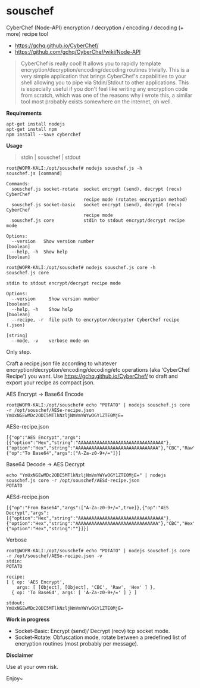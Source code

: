 # souschef
CyberChef (Node-API) encryption / decryption / encoding / decoding (+ more) recipe tool
- https://gchq.github.io/CyberChef/
- https://github.com/gchq/CyberChef/wiki/Node-API

> CyberChef is really cool! It allows you to rapidly template encryption/decryption/encoding/decoding routines trivially. This is a very simple application that brings CyberChef's capabilities to your shell allowing you to pipe via Stdin/Stdout to other applications. This is especially useful if you don't feel like writing any encryption code from scratch, which was one of the reasons why i wrote this, a similar tool most probably exists somewhere on the internet, oh well. 

**Requirements**

```
apt-get install nodejs
apt-get install npm
npm install --save cyberchef

```

**Usage**

> stdin | souschef | stdout

```
root@WOPR-KALI:/opt/souschef# nodejs souschef.js -h
souschef.js [command]

Commands:
  souschef.js socket-rotate  socket encrypt (send), decrypt (recv) CyberChef
                             recipe mode (rotates encryption method)
  souschef.js socket-basic   socket encrypt (send), decrypt (recv) CyberChef
                             recipe mode
  souschef.js core           stdin to stdout encrypt/decrypt recipe mode

Options:
  --version   Show version number                                      [boolean]
  --help, -h  Show help                                                [boolean]

root@WOPR-KALI:/opt/souschef# nodejs souschef.js core -h
souschef.js core

stdin to stdout encrypt/decrypt recipe mode

Options:
  --version     Show version number                                    [boolean]
  --help, -h    Show help                                              [boolean]
  --recipe, -r  file path to encryptor/decryptor CyberChef recipe (.json)
                                                                        [string]
  --mode, -v    verbose mode on

```
Only step. 

Craft a recipe.json file according to whatever encryption/decryption/encoding/decoding/etc operations (aka 'CyberChef Recipe') you want. Use https://gchq.github.io/CyberChef/ to draft and export your recipe as compact json.  


AES Encrypt -> Base64 Encode

```
root@WOPR-KALI:/opt/souschef# echo "POTATO" | nodejs souschef.js core -r /opt/souschef/AESe-recipe.json
YmUxNGEwMDc2ODI5MTlkNzljNmVmYWYwOGY1ZTE0MjE=

```

AESe-recipe.json

```
[{"op":"AES Encrypt","args":[{"option":"Hex","string":"AAAAAAAAAAAAAAAAAAAAAAAAAAAAAAAA"},{"option":"Hex","string":"AAAAAAAAAAAAAAAAAAAAAAAAAAAAAAA"},"CBC","Raw","Hex"]},{"op":"To Base64","args":["A-Za-z0-9+/="]}]
```

Base64 Decode -> AES Decrypt

```
echo "YmUxNGEwMDc2ODI5MTlkNzljNmVmYWYwOGY1ZTE0MjE=" | nodejs souschef.js core -r /opt/souschef/AESd-recipe.json
POTATO
```
AESd-recipe.json
```
[{"op":"From Base64","args":["A-Za-z0-9+/=",true]},{"op":"AES Decrypt","args":[{"option":"Hex","string":"AAAAAAAAAAAAAAAAAAAAAAAAAAAAAAAA"},{"option":"Hex","string":"AAAAAAAAAAAAAAAAAAAAAAAAAAAAAAA"},"CBC","Hex","Raw",{"option":"Hex","string":""}]}]
```

Verbose

```
root@WOPR-KALI:/opt/souschef# echo "POTATO" | nodejs souschef.js core -r /opt/souschef/AESe-recipe.json -v
stdin: 
POTATO

recipe: 
[ { op: 'AES Encrypt',
    args: [ [Object], [Object], 'CBC', 'Raw', 'Hex' ] },
  { op: 'To Base64', args: [ 'A-Za-z0-9+/=' ] } ]

stdout: 
YmUxNGEwMDc2ODI5MTlkNzljNmVmYWYwOGY1ZTE0MjE=
```

**Work in progress**

- Socket-Basic: Encrypt (send)/ Decrypt (recv) tcp socket mode.
- Socket-Rotate: Obfuscation mode, rotate between a predefined list of encryption routines (most probably per message).  

**Disclaimer**

Use at your own risk. 

Enjoy~
